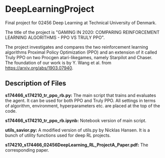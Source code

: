 # DeepLearningProject
Final project for 02456 Deep Learning at Technical University of Denmark.

The title of the project is "GAMING IN 2020: COMPARING REINFORCEMENT LEARNING ALGORITHMS - PPO VS TRULY PPO". 

The project investigates and compares the two reinforcement learning algorithms Proximal Policy Optimization (PPO) and an extension of it called Truly PPO on two Procgen atari-likegames, namely Starpilot and Chaser. The foundation of our work is by Y. Wang et al. from https://arxiv.org/abs/1903.07940. 

## Description of Files
**s174466_s174210_tr_ppo_rb.py:** The main script that trains and evaluates the agent. It can be used for both PPO and Truly PPO. All settings in terms of algorithm, environment, hyperparameters etc. are placed at the top of the code.  

**s174466_s174210_tr_ppo_rb.ipynb:** Notebook version of main script. 

**utils_savior.py:** A modified version of utils.py by Nicklas Hansen. It is a bunch of utility functions used for deep RL projects. 

**s174210_s174466_02456DeepLearning_RL_ProjectA_Paper.pdf:** The corresponding paper. 
